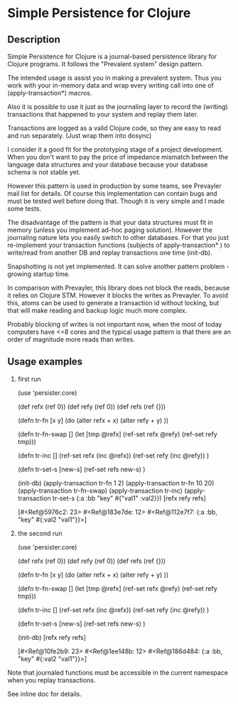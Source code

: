 Simple Persistence for Clojure
==============================

Description
------------

Simple Persistence for Clojure is a journal-based persistence library for Clojure programs. It follows the "Prevalent system" design pattern.

The intended usage is assist you in making a prevalent system. Thus you work with your in-memory data and wrap every writing call into one of (apply-transaction*) macros.

Also it is possible to use it just as the journaling layer to record the (writing) transactions that happened to your system and replay them later.

Transactions are logged as a valid Clojure code, so they are easy to read and run separately. (Just wrap them into dosync)

I consider it a good fit for the prototyping stage of a project development. When you don't want to pay the price of impedance mismatch between the language data structures and your database because your database schema is not stable yet.

However this pattern is used in production by some teams, see Prevayler mail list for details. Of course this implementation can contain bugs and must be tested well before doing that. Though it is very simple and I made some tests.

The disadvantage of the pattern is that your data structures must fit in memory (unless you implement ad-hoc paging solution). However the journaling nature lets you easily switch to other databases. For that you just re-implement your transaction functions (subjects of apply-transaction* ) to write/read from another DB and replay transactions one time (init-db).

Snapshotting is not yet implemented. It can solve another pattern problem - growing startup time.

In comparison with Prevayler, this library does not block the reads, because  it relies on Clojure STM. However it blocks the writes as Prevayler. To avoid this, atoms can be used to generate a transaction id without locking, but that will make reading and backup logic much more complex.

Probably blocking of writes is not important now, when the most of today computers have <=8 cores and the typical usage pattern is that there are an order of magnitude more reads than writes.

Usage examples
---------------

1. first run

	(use 'persister.core)

	(def refx (ref 0))
	(def refy (ref 0))
	(def refs (ref {}))

	(defn tr-fn [x y]
	   (do
	       (alter refx + x)
	       (alter refy + y) ))

	(defn tr-fn-swap []
	   (let [tmp @refx]
	       (ref-set refx @refy)
	       (ref-set refy tmp)))

	(defn tr-inc []
	   (ref-set refx (inc @refx))
	   (ref-set refy (inc @refy)) )

	(defn tr-set-s [new-s]
	    (ref-set refs new-s) )

	(init-db)
	(apply-transaction tr-fn 1 2)
	(apply-transaction tr-fn 10 20)
	(apply-transaction tr-fn-swap)
	(apply-transaction tr-inc)
	(apply-transaction tr-set-s {:a :bb "key" #{"val1" :val2}})
	[refx refy refs]

	[#<Ref@5976c2: 23> #<Ref@183e7de: 12> #<Ref@112e7f7: {:a :bb, "key" #{:val2 "val1"}}>]

2. the second run

	(use 'persister.core)

	(def refx (ref 0))
	(def refy (ref 0))
	(def refs (ref {}))

	(defn tr-fn [x y]
	   (do
	       (alter refx + x)
	       (alter refy + y) ))

	(defn tr-fn-swap []
	   (let [tmp @refx]
	       (ref-set refx @refy)
	       (ref-set refy tmp)))

	(defn tr-inc []
	   (ref-set refx (inc @refx))
	   (ref-set refy (inc @refy)) )

	(defn tr-set-s [new-s]
	    (ref-set refs new-s) )

	(init-db)
	[refx refy refs]

	[#<Ref@10fe2b9: 23> #<Ref@1ee148b: 12> #<Ref@186d484: {:a :bb, "key" #{:val2 "val1"}}>]


Note that journaled functions must be accessible in the current namespace when you replay transactions.

See inline doc for details.

